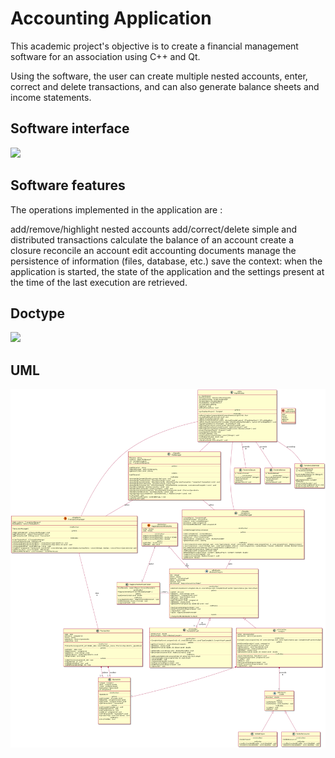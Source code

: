 # Accounting Application

This academic project's objective is to create a financial management software for an association using C++ and Qt. 

Using the software, the user can create multiple nested accounts, enter, correct and delete transactions, and can also generate balance sheets and income statements.

## Software interface

<img src="Accounting_Application/app_interface.png" width="400"/> 

## Software features

The operations implemented in the application are :

add/remove/highlight nested accounts
add/correct/delete simple and distributed transactions
calculate the balance of an account
create a closure
reconcile an account
edit accounting documents
manage the persistence of information (files, database, etc.)
save the context: when the application is started, the state of the application and the settings present at the time of the last execution are retrieved.



## Doctype

<img src="Accounting_Application/doctype.png" width="400"/> 

## UML

![uml](./uml/uml.png)
